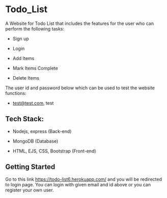 # Todo_List
 
A Website for Todo List that includes the features for the user who can perform the following tasks: 
- Sign up

- Login

- Add Items 

- Mark Items Complete

- Delete Items

The user id and password below which can be used to test the website functions:
- test@test.com, test

## Tech Stack:
- Nodejs, express (Back-end)

- MongoDB (Database)

- HTML, EJS, CSS, Bootstrap (Front-end)

## Getting Started
Go to this link https://todo-list6.herokuapp.com/ and you will be redirected to login page. You can login with given email and id above or you can register your own user.

